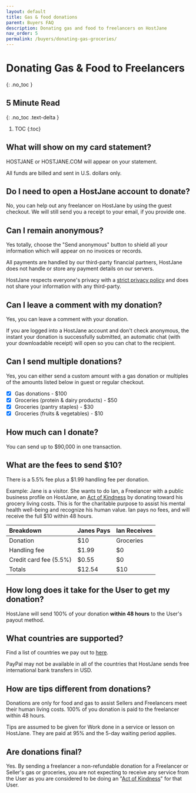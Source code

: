 ```yaml
---
layout: default
title: Gas & food donations
parent: Buyers FAQ
description: Donating gas and food to freelancers on HostJane
nav_order: 5
permalink: /buyers/donating-gas-groceries/
---
```


# Donating Gas & Food to Freelancers
{: .no_toc }

## 5 Minute Read
{: .no_toc .text-delta }

1. TOC
{:toc}

## What will show on my card statement?

HOSTJANE or HOSTJANE.COM will appear on your statement.

<span class="green">All funds are billed and sent in U.S. dollars only.</span>

## Do I need to open a HostJane account to donate?

No, you can help out any freelancer on HostJane by using the guest checkout. We will still send you a receipt to your email, if you provide one.

## Can I remain anonymous?

Yes totally, choose the "Send anonymous" button to shield all your information which will appear on no invoices or records.

<span class="green">All payments are handled by our third-party financial partners, HostJane does not handle or store any payment details on our servers.</span>

HostJane respects everyone's privacy with a [strict privacy policy](https://www.hostjane.com/legal/privacy/) and does not share your information with any third-party.

## Can I leave a comment with my donation?

Yes, you can leave a comment with your donation. 

If you are logged into a HostJane account and don't check anonymous, the instant your donation is successfully submitted, an automatic chat (with your downloadable receipt) will open so you can chat to the recipient.

## Can I send multiple donations?

Yes, you can either send a custom amount with a gas donation or multiples of the amounts listed below in guest or regular checkout.

- [x] Gas donations - $100
- [x] Groceries (protein & dairy products) - $50
- [x] Groceries (pantry staples) - $30
- [x] Groceries (fruits & vegetables) - $10

## How much can I donate?

You can send up to $90,000 in one transaction.

## What are the fees to send $10?

<span class="blue">There is a 5.5% fee plus a $1.99 handling fee per donation.<span>

Example: Jane is a visitor. She wants to do Ian, a Freelancer with a public business profile on HostJane, an <a href="https://www.hostjane.com/legal/marketplace-terms/">Act of Kindness</a> by donating toward his grocery living costs. This is for the charitable purpose to assist his mental health well-being and recognize his human value. Ian pays no fees, and will receive the full $10 within 48 hours.

| Breakdown       | Janes Pays       | Ian Receives |
|:-------------|:------------------|:------|
| Donation           | $10 | Groceries  |
| Handling fee | $1.99   | $0  |
| Credit card fee (5.5%)           | $0.55      | $0  |
| Totals           | $12.54 | $10  |

## How long does it take for the User to get my donation?

<span class="yellow">HostJane will send 100% of your donation <strong>within 48 hours</strong> to the User's payout method.</span>

## What countries are supported?

Find a list of countries we pay out to [here](/sellers/payments-tax-credits/#country-information-for-wire-payments).

<span class="blue">PayPal may not be available in all of the countries that HostJane sends free international bank transfers in USD.</span>

## How are tips different from donations?

Donations are only for food and gas to assist Sellers and Freelancers meet their human living costs. 100% of you donation is paid to the freelancer within 48 hours.

Tips are assumed to be given for Work done in a service or lesson on HostJane. They are paid at 95% and the 5-day waiting period applies.

## Are donations final?

<span class="blue">Yes. By sending a freelancer a non-refundable donation for a Freelancer or Seller's gas or groceries, you are not expecting to receive any service from the User as you are considered to be doing an "<a href="https://www.hostjane.com/legal/marketplace-terms/">Act of Kindness</a>" for that User.</span>